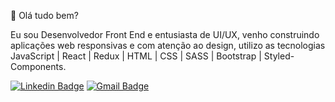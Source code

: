 👋 Olá tudo bem? 

Eu sou Desenvolvedor Front End e entusiasta de UI/UX, venho construindo aplicações web responsivas e com atenção ao design, utilizo as tecnologias JavaScript | React | Redux | HTML | CSS | SASS | Bootstrap | Styled-Components. 

[![Linkedin Badge](https://img.shields.io/badge/-LinkedIn-blue?style=flat-square&logo=Linkedin&logoColor=white&link=https://www.linkedin.com/in/gabrielmelodev/)](https://www.linkedin.com/in/brunoumbelino/)
[![Gmail Badge](https://img.shields.io/badge/-Gmail-c14438?style=flat-square&logo=Gmail&logoColor=white&link)](mailto::bruno.umbelino0@gmail.com)

<!---
BrunoUmbelino/BrunoUmbelino is a ✨ special ✨ repository because its `README.md` (this file) appears on your GitHub profile.
You can click the Preview link to take a look at your changes.
--->
